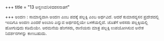 +++
title = "13 ಅನ್ದಣವನಿಳಿದರಸನಾತಗೆ"

+++
ಅಂದಣ : ಸಾಮಾನ್ಯವಾಗಿ ಅಂದಣ ಎಂಬ ಪದಕ್ಕೆ ಪಲ್ಲಕ್ಕಿ ಎಂಬ ಅರ್ಥವಿದೆ. ಆದರೆ ಕುಮಾರವ್ಯಸನ ಪ್ರದೇಶದಲ್ಲಿ ಇಂದಿಗೂ ಅಂದಣ ಎಂದರೆ ಅಂಬಾರಿ ಎನ್ನುವ ಅರ್ಥದಲ್ಲಿಯೇ ಬಳಕೆಯಲ್ಲಿದೆ. ಜೊತೆಗೆ ಅರಸರು ಪಲ್ಲಕ್ಕಿಯಲ್ಲಿ ಹೋಗುವುದು ಕಡಿಮೆಯೇ. ಅರಮನೆಯ ಹೆಂಗಸರು, ರಾಣಿಯರು ಮಾತ್ರ ಪಲ್ಲಕ್ಕಿ ಉಪಯೋಗಿಸುವ ಅನೇಕ ನಿದರ್ಶನಗಳನ್ನು ಕಾಣಬಹುದು.